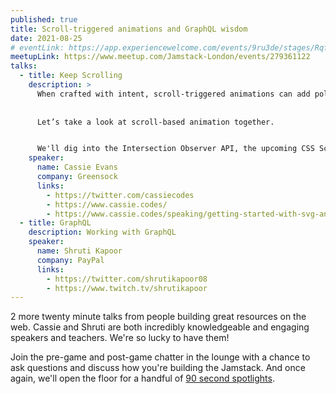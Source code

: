 ```yaml
---
published: true
title: Scroll-triggered animations and GraphQL wisdom
date: 2021-08-25
# eventLink: https://app.experiencewelcome.com/events/9ru3de/stages/RqfezQ
meetupLink: https://www.meetup.com/Jamstack-London/events/279361122
talks:
  - title: Keep Scrolling
    description: > 
      When crafted with intent, scroll-triggered animations can add polish, and make online storytelling feel more immersive – but they can be easily misused or overused.
      
      
      Let’s take a look at scroll-based animation together.


      We'll dig into the Intersection Observer API, the upcoming CSS Scroll-linked animations spec, and GreenSock's ScrollTrigger – but more importantly, how to create responsible animations that evoke delight rather than frustration.
    speaker:
      name: Cassie Evans
      company: Greensock
      links:
        - https://twitter.com/cassiecodes
        - https://www.cassie.codes/
        - https://www.cassie.codes/speaking/getting-started-with-svg-animation/
  - title: GraphQL
    description: Working with GraphQL
    speaker:
      name: Shruti Kapoor
      company: PayPal
      links:
        - https://twitter.com/shrutikapoor08
        - https://www.twitch.tv/shrutikapoor 
---
```


2 more twenty minute talks from people building great resources on the web. Cassie and Shruti are both incredibly knowledgeable and engaging speakers and teachers. We're so lucky to have them!

Join the pre-game and post-game chatter in the lounge with a chance to ask questions and discuss how you're building the Jamstack. And once again, we'll open the floor for a handful of [90 second spotlights](/speak/#90-seconds).